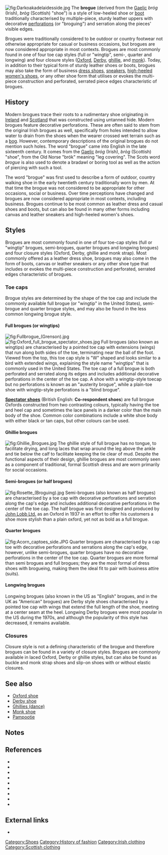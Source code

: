 ![](Darkoakadelaidesside.jpg "fig:Darkoakadelaidesside.jpg") The
**brogue** (derived from the [Gaelic](Goidelic_languages "wikilink")
*bróg* (Irish), *bròg* (Scottish) "shoe") is a style of low-heeled shoe
or [boot](boot "wikilink") traditionally characterised by
multiple-piece, sturdy leather uppers with decorative
[perforations](perforations "wikilink") (or "broguing") and serration
along the pieces' visible edges.

Brogues were traditionally considered to be outdoor or country footwear
not otherwise appropriate for casual or business occasions, but brogues
are now considered appropriate in most contexts. Brogues are most
commonly found in one of four toe cap styles (full or "wingtip", semi-,
quarter and longwing) and four closure styles
([Oxford](Oxford_shoe "wikilink"), [Derby](Derby_shoe "wikilink"),
[ghillie](Ghillies_(dance) "wikilink"), and
[monk](monk_shoe "wikilink")). Today, in addition to their typical form
of sturdy leather shoes or boots, brogues may also take the form of
business [dress shoes](dress_shoe "wikilink"),
[sneakers](sneakers_(footwear) "wikilink"), [high-heeled women's
shoes](High_heels "wikilink"), or any other shoe form that utilises or
evokes the multi-piece construction and perforated, serrated piece edges
characteristic of brogues.

## History

Modern brogues trace their roots to a rudimentary shoe originating in
[Ireland](Ireland "wikilink") and [Scotland](Scotland "wikilink") that
was constructed using untanned hide. Modern brogues feature decorative
perforations. These are often said to stem from the original Irish
brogues as well, specifically from holes intended to allow water to
drain from the shoes when the wearer crossed wet terrain such as a
[bog](bog "wikilink"). However, contemporary descriptions of the
original brogues do not mention such holes. The word "brogue" came into
English in the late sixteenth century. It comes from the
[Gaelic](Goidelic_languages "wikilink") *bróg* (Irish), *bròg*
(Scottish) "shoe", from the Old Norse "brók" meaning "leg covering". The
Scots word *brogue* is also used to denote a bradawl or boring tool as
well as the action of piercing with such a tool.

The word "brogue" was first used to describe a form of outdoor, country
walking shoe in the early twentieth century traditionally worn by men.
At that time the brogue was not considered to be appropriate for other
occasions, social or business. Over time perceptions have changed and
brogues are now considered appropriate in most contexts, including
business. Brogues continue to be most common as leather dress and casual
shoes and boots, but can also be found in many other forms including
canvas and leather sneakers and high-heeled women's shoes.

## Styles

Brogues are most commonly found in one of four toe-cap styles (full or
"wingtip" brogues, semi-brogues, quarter brogues and longwing brogues)
and four closure styles (Oxford, Derby, ghillie and monk strap). Most
commonly offered as a leather dress shoe, brogues may also come in the
form of boots, canvas or leather sneakers or any other shoe type that
includes or evokes the multi-piece construction and perforated, serrated
edges characteristic of brogues.

### Toe caps

Brogue styles are determined by the shape of the toe cap and include the
commonly available full brogue (or "wingtip" in the United States),
semi-brogue and quarter brogue styles, and may also be found in the less
common longwing brogue style.

#### Full brogues (or wingtips)

![](Fullbrogue_(Grenson).jpg "fig:Fullbrogue_(Grenson).jpg")
![](Oxford_full_brogue_spectator_shoes.jpg "fig:Oxford_full_brogue_spectator_shoes.jpg")
Full brogues (also known as wingtips) are characterised by a pointed toe
cap with extensions (wings) that run along both sides of the toe,
terminating near the ball of the foot. Viewed from the top, this toe cap
style is "W" shaped and looks similar to a bird with extended wings,
explaining the style name "wingtips" that is commonly used in the United
States. The toe cap of a full brogue is both perforated and serrated
along its edges and includes additional decorative perforations in the
center of the toe cap. A shoe with a wingtip-style toecap but no
perforations is known as an "austerity brogue", while a plain-toe shoe
with wingtip-style perforations is a "blind brogue".

**[Spectator shoes](Spectator_shoes "wikilink")** (British English:
**Co-respondent shoes**) are full brogue Oxfords constructed from two
contrasting colours, typically having the toe and heel cap and sometimes
the lace panels in a darker color than the main body of the shoe. Common
color combinations include a white shoe body with either black or tan
caps, but other colours can be used.

#### Ghillie brogues

![](Ghillie_Brogues.jpg "fig:Ghillie_Brogues.jpg") The ghillie style of
full brogue has no tongue, to facilitate drying, and long laces that
wrap around the leg above the ankle and tie below the calf to facilitate
keeping the tie clear of mud. Despite the functional aspects of their
design, ghillie brogues are most commonly seen as a component of
traditional, formal Scottish dress and are worn primarily for social
occasions.

#### Semi-brogues (or half brogues)

![](Rosette_(Broguing).jpg "fig:Rosette_(Broguing).jpg") Semi-brogues
(also known as half brogues) are characterised by a toe cap with
decorative perforations and serration along the cap's edge and includes
additional decorative perforations in the center of the toe cap. The
half brogue was first designed and produced by [John Lobb
Ltd.](John_Lobb "wikilink") as an Oxford in 1937 in an effort to offer
his customers a shoe more stylish than a plain oxford, yet not as bold
as a full brogue.

#### Quarter brogues

![](Acorn_captoes_side.JPG "fig:Acorn_captoes_side.JPG") Quarter brogues
are characterised by a cap toe with decorative perforations and
serrations along the cap's edge, however, unlike semi-brogues, quarter
brogues have no decorative perforations in the center of the toe cap.
Quarter brogues are more formal than semi brogues and full brogues; they
are the most formal of dress shoes with brogueing, making them the ideal
fit to pair with business attire (suits).

#### Longwing brogues

Longwing brogues (also known in the US as "English" brogues, and in the
UK as "American" brogues) are Derby style shoes characterised by a
pointed toe cap with wings that extend the full length of the shoe,
meeting at a center seam at the heel. Longwing Derby brogues were most
popular in the US during the 1970s, and although the popularity of this
style has decreased, it remains available.

### Closures

Closure style is not a defining characteristic of the brogue and
therefore brogues can be found in a variety of closure styles. Brogues
are commonly available in laced Oxford, Derby or ghillie styles, but can
also be found as buckle and monk strap shoes and slip-on shoes with or
without elastic closures.

## See also

-   [Oxford shoe](Oxford_shoe "wikilink")
-   [Derby shoe](Derby_shoe "wikilink")
-   [Ghillies (dance)](Ghillies_(dance) "wikilink")
-   [Monk shoe](Monk_shoe "wikilink")
-   [Pampootie](Pampootie "wikilink")

## Notes

## References

-

-

-

-

-

-

-

-

-

## External links

-

[Category:Shoes](Category:Shoes "wikilink") [Category:History of
fashion](Category:History_of_fashion "wikilink") [Category:Irish
clothing](Category:Irish_clothing "wikilink") [Category:Scottish
clothing](Category:Scottish_clothing "wikilink")